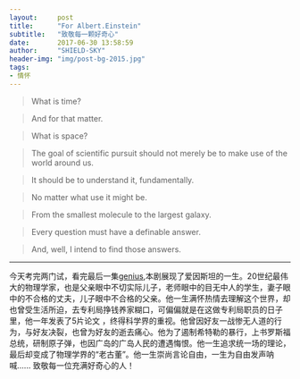 ```yaml
---
layout:     post
title:      "For Albert.Einstein"
subtitle:   "致敬每一颗好奇心"
date:       2017-06-30 13:58:59
author:     "SHIELD-SKY"
header-img: "img/post-bg-2015.jpg"
tags:
- 情怀
---
```


>What is time?

>And for that matter.

>What is space?

>The goal of scientific pursuit should not merely be to make use of the world around us. 

>It should be to understand it, fundamentally.

>No matter what use it might be.

>From the smallest molecule to the largest galaxy.

>Every question must have a definable answer.

>And, well, I intend to find those answers.

---
今天考完两门试，看完最后一集[genius](http://www.zimuzu.tv/gresource/35246),本剧展现了爱因斯坦的一生。20世纪最伟大的物理学家，也是父亲眼中不切实际儿子，老师眼中的目无中人的学生，妻子眼中的不合格的丈夫，儿子眼中不合格的父亲。他一生满怀热情去理解这个世界，却也曾受生活所迫，去专利局挣钱养家糊口，可偏偏就是在这做专利局职员的日子里，他一年发表了5片论文 ，终得科学界的重视。他曾因好友一战惨无人道的行为，与好友决裂，也曾为好友的逝去痛心。他为了遏制希特勒的暴行，上书罗斯福总统，研制原子弹，也因广岛的广岛人民的遭遇悔恨。他一生追求统一场的理论，最后却变成了物理学界的“老古董”。他一生崇尚言论自由，一生为自由发声呐喊......
致敬每一位充满好奇心的人！